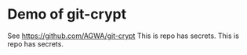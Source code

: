 # Demo of git-crypt

See <https://github.com/AGWA/git-crypt>
This is repo has secrets.
This is repo has secrets.
